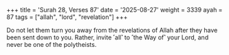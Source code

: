 +++
title = 'Surah 28, Verses 87'
date = '2025-08-27'
weight = 3339
ayah = 87
tags = ["allah", "lord", "revelation"]
+++

Do not let them turn you away from the revelations of Allah after they have been sent down to you. Rather, invite ˹all˺ to ˹the Way of˺ your Lord, and never be one of the polytheists.